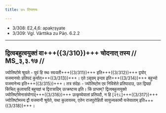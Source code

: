 ```yaml
---
title: ७५ टिप्पणयः

---
```

- 3/308: E2,4,6: apakṛṣyate
- 3/309: Vgl. Vārttika zu Pāṇ. 6.2.2

____________________________________________


## द्वित्वबहुत्वयुक्तं वा+++({3/310})+++ चोदनात् तस्य // MS_३,३.१७ //

ज्योतिष्टोमे श्रूयते - युवं हि स्थः स्वःपती+++({3/311})+++ इति+++({3/312})+++ द्वयोर् यजमानयोः प्रतिपदं कुर्यात्+++({3/313})+++। एते ऽसृग्रम् इन्दव इति+++({3/314})+++ बहुभ्यो यजमानेभ्य इति+++({3/315})+++। तत्र संदेहः - ज्योतिष्टोम एव निविशेते प्रतिपादाउ, उत द्वियज्ञं किंचित् कुलायादिं बहुयज्ञं च द्विरात्रादिम् उत्क्रष्टव्य इति। किं प्राप्तम्? द्वित्वबहुत्वयुक्ते ज्योतिष्टोमेनासंयोगाद्+++({3/316})+++ उत्कृष्येयातां प्रतिपदौ, न हि [२९८]+++({3/317})+++ ज्योतिष्टोमस्य द्वौ यजमानौ श्रूयेते, यथा कुलायस्य, एतेन राजपुरोहितौ सायुज्यकामौ यजेयाताम् इति+++({3/318})+++।
